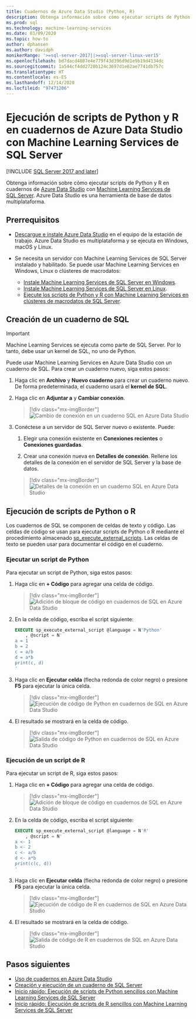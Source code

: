 ```yaml
---
title: Cuadernos de Azure Data Studio (Python, R)
description: Obtenga información sobre cómo ejecutar scripts de Python y R en un cuaderno en Azure Data Studio con Machine Learning Services de SQL Server.
ms.prod: sql
ms.technology: machine-learning-services
ms.date: 03/09/2020
ms.topic: how-to
author: dphansen
ms.author: davidph
monikerRange: '>=sql-server-2017||>=sql-server-linux-ver15'
ms.openlocfilehash: bd7dacd4807e4e779f43d396d9d1e9b19d4134dc
ms.sourcegitcommit: 1a544cf4dd2720b124c3697d1e62ae7741db757c
ms.translationtype: HT
ms.contentlocale: es-ES
ms.lasthandoff: 12/14/2020
ms.locfileid: "97471206"
---
```

# <a name="run-python-and-r-scripts-in-azure-data-studio-notebooks-with-sql-server-machine-learning-services"></a>Ejecución de scripts de Python y R en cuadernos de Azure Data Studio con Machine Learning Services de SQL Server
[!INCLUDE [SQL Server 2017 and later](../../includes/applies-to-version/sqlserver2017.md)]

Obtenga información sobre cómo ejecutar scripts de Python y R en cuadernos de [Azure Data Studio](../../azure-data-studio/what-is.md) con [Machine Learning Services de SQL Server](../sql-server-machine-learning-services.md). Azure Data Studio es una herramienta de base de datos multiplataforma.

## <a name="prerequisites"></a>Prerrequisitos

- [Descargue e instale Azure Data Studio](../../azure-data-studio/download-azure-data-studio.md) en el equipo de la estación de trabajo. Azure Data Studio es multiplataforma y se ejecuta en Windows, macOS y Linux.

- Se necesita un servidor con Machine Learning Services de SQL Server instalado y habilitado. Se puede usar Machine Learning Services en Windows, Linux o clústeres de macrodatos:

  - [Instale Machine Learning Services de SQL Server en Windows](sql-machine-learning-services-windows-install.md).
  - [Instale Machine Learning Services de SQL Server en Linux](../../linux/sql-server-linux-setup-machine-learning.md).
  - [Ejecute los scripts de Python y R con Machine Learning Services en clústeres de macrodatos de SQL Server](../../big-data-cluster/machine-learning-services.md).

## <a name="create-a-sql-notebook"></a>Creación de un cuaderno de SQL

> [!IMPORTANT]
> Machine Learning Services se ejecuta como parte de SQL Server. Por lo tanto, debe usar un kernel de SQL, no uno de Python.

Puede usar Machine Learning Services en Azure Data Studio con un cuaderno de SQL. Para crear un cuaderno nuevo, siga estos pasos:

1. Haga clic en **Archivo** y **Nuevo cuaderno** para crear un cuaderno nuevo. De forma predeterminada, el cuaderno usará el **kernel de SQL**.

1. Haga clic en **Adjuntar a** y **Cambiar conexión**. 

    > [!div class="mx-imgBorder"]
    > ![Cambio de conexión en un cuaderno SQL en Azure Data Studio](media/ads-attach-to-connection.png)
    
1. Conéctese a un servidor de SQL Server nuevo o existente. Puede:

    1. Elegir una conexión existente en **Conexiones recientes** o **Conexiones guardadas**.

    1. Crear una conexión nueva en **Detalles de conexión**. Rellene los detalles de la conexión en el servidor de SQL Server y la base de datos.

    > [!div class="mx-imgBorder"]
    > ![Detalles de la conexión en un cuaderno SQL en Azure Data Studio](media/ads-connection-details.png)  

## <a name="run-python-or-r-scripts"></a>Ejecución de scripts de Python o R

Los cuadernos de SQL se componen de celdas de texto y código. Las celdas de código se usan para ejecutar scripts de Python o R mediante el procedimiento almacenado [sp_execute_external_scripts](../../relational-databases/system-stored-procedures/sp-execute-external-script-transact-sql.md). Las celdas de texto se pueden usar para documentar el código en el cuaderno.

### <a name="run-a-python-script"></a>Ejecutar un script de Python

Para ejecutar un script de Python, siga estos pasos:

1. Haga clic en **+ Código** para agregar una celda de código.

    > [!div class="mx-imgBorder"]
    > ![Adición de bloque de código en cuadernos de SQL en Azure Data Studio](media/ads-add-code.png)  

1. En la celda de código, escriba el script siguiente:

    ```sql
    EXECUTE sp_execute_external_script @language = N'Python'
        , @script = N'
    a = 1
    b = 2
    c = a/b
    d = a*b
    print(c, d)
    '
    ```

1. Haga clic en **Ejecutar celda** (flecha redonda de color negro) o presione **F5** para ejecutar la única celda.

    > [!div class="mx-imgBorder"]
    > ![Ejecución de código de Python en cuadernos de SQL en Azure Data Studio](media/ads-run-python.png)  

1. El resultado se mostrará en la celda de código.

    > [!div class="mx-imgBorder"]
    > ![Salida de código de Python en cuadernos de SQL en Azure Data Studio](media/ads-run-python-output.png)  

### <a name="run-an-r-script"></a>Ejecución de un script de R

Para ejecutar un script de R, siga estos pasos:

1. Haga clic en **+ Código** para agregar una celda de código.

    > [!div class="mx-imgBorder"]
    > ![Adición de bloque de código en cuadernos de SQL en Azure Data Studio](media/ads-add-code.png)  

1. En la celda de código, escriba el script siguiente:

    ```sql
    EXECUTE sp_execute_external_script @language = N'R'
        , @script = N'
    a <- 1
    b <- 2
    c <- a/b
    d <- a*b
    print(c(c, d))
    '
    ```

1. Haga clic en **Ejecutar celda** (flecha redonda de color negro) o presione **F5** para ejecutar la única celda.

    > [!div class="mx-imgBorder"]
    > ![Ejecución de código de R en cuadernos de SQL en Azure Data Studio](media/ads-run-r.png)  

1. El resultado se mostrará en la celda de código.

    > [!div class="mx-imgBorder"]
    > ![Salida de código de R en cuadernos de SQL en Azure Data Studio](media/ads-run-r-output.png)  

## <a name="next-steps"></a>Pasos siguientes

- [Uso de cuadernos en Azure Data Studio](../../azure-data-studio/notebooks/notebooks-guidance.md)
- [Creación y ejecución de un cuaderno de SQL Server](../../azure-data-studio/notebooks/notebooks-sql-kernel.md)
- [Inicio rápido: Ejecución de scripts de Python sencillos con Machine Learning Services de SQL Server](../tutorials/quickstart-python-create-script.md)
- [Inicio rápido: Ejecución de scripts de R sencillos con Machine Learning Services de SQL Server](../tutorials/quickstart-r-create-script.md)